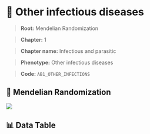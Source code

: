 # 🧪 Other infectious diseases

> **Root:** Mendelian Randomization

> **Chapter:** 1  

> **Chapter name:** Infectious and parasitic

> **Phenotype:** Other infectious diseases  

> **Code:** `AB1_OTHER_INFECTIONS`

## 🧬 Mendelian Randomization  

<img src="/MR/Figures/Forward/AB1_OTHER_INFECTIONS.png"/>

## 📊 Data Table

<CsvTableMRF src="/public/MR/Data/Forward/AB1_OTHER_INFECTIONS.csv"/>
